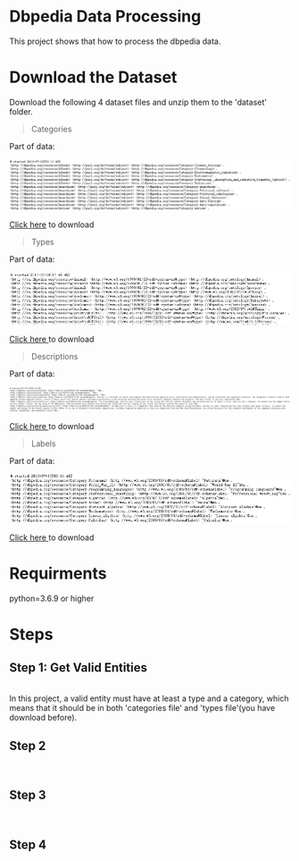 # Dbpedia Data Processing
 This project shows that how to process the dbpedia data.
 
# Download the Dataset
 Download the following 4 dataset files and unzip them to the 'dataset' folder.

>Categories

Part of data:<br />
<p><img src="images/category.jpg"></p>
<p><a href="http://downloads.dbpedia.org/3.9/en/article_categories_en.nt.bz2">Click here</a> to download</p>

>Types

Part of data:<br />
<p><img src="images/type.jpg"></p>
<p><a href="http://downloads.dbpedia.org/3.9/en/instance_types_en.nt.bz2">Click here </a>to download</p>

>Descriptions

Part of data:<br />
<p><img src="images/description.jpg"></p>
<p><a href="http://downloads.dbpedia.org/3.9/en/short_abstracts_en.nt.bz2">Click here </a>to download</p>

>Labels

Part of data:<br />
<p><img src="images/label.jpg"></p>
<p><a href="http://downloads.dbpedia.org/3.9/en/labels_en.nt.bz2">Click here </a>to download</p>

# Requirments #
 python=3.6.9 or higher

# Steps
<h2>Step 1: Get Valid Entities</h2>
<br />
In this project, a valid entity must have at least a type and a category, which means that it should be in both 'categories file' and 'types file'(you have download before).

<h2>Step 2</h2>
<br />

<h2>Step 3</h2>
<br />

<h2>Step 4</h2>
<br />
